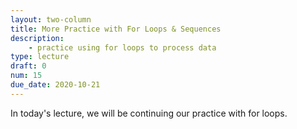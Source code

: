```yaml
---
layout: two-column
title: More Practice with For Loops & Sequences
description:
    - practice using for loops to process data
type: lecture
draft: 0
num: 15
due_date: 2020-10-21   
---
```


In today's lecture, we will be continuing our practice with for loops.